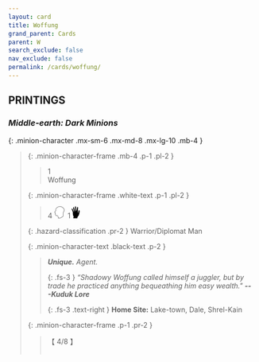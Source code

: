 ```yaml
---
layout: card
title: Woffung
grand_parent: Cards
parent: W
search_exclude: false
nav_exclude: false
permalink: /cards/woffung/
---
```


## PRINTINGS


### _Middle-earth: Dark Minions_

{: .minion-character .mx-sm-6 .mx-md-8 .mx-lg-10 .mb-4 }
> {: .minion-character-frame .mb-4 .p-1 .pl-2 }
> > <div class="hazard-mp">1</div>
> > <div class="card-name">Woffung</div>
>
> {: .minion-character-frame .white-text .p-1 .pl-2 }
> > 4 ![](/assets/images/mind.svg)&ensp;1![](/assets/images/di.svg)
>
> {: .hazard-classification .pr-2 }
> Warrior/Diplomat Man
>
> {: .minion-character-text .black-text .p-2 }
> > _**Unique.**_ _Agent._ 
> > 
> > {: .fs-3 } 
> > _“Shadowy Woffung called himself a juggler, but by trade he practiced anything bequeathing him easy wealth."_ ***---&#65279;Kuduk Lore***  
> > 
> > {: .fs-3 .text-right } 
> > **Home Site:** Lake-town, Dale, Shrel-Kain 
>
> {: .minion-character-frame .p-1 .pr-2 }
> > <div class="card-shield">【 4/8 】</div>
> > <div class="card-corruption-white">&nbsp;</div>
